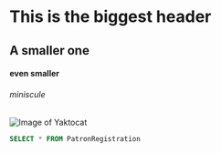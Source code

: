 # This is the biggest header
## A smaller one
#### even smaller
###### miniscule

![Image of Yaktocat](https://octodex.github.com/images/yaktocat.png)


``` sql
SELECT * FROM PatronRegistration
```
